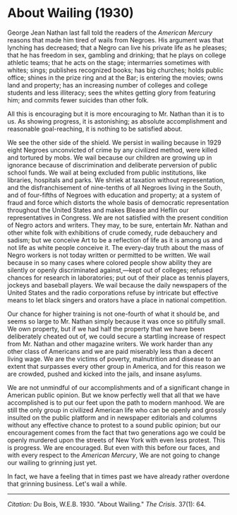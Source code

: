 # About Wailing (1930)

George Jean Nathan last fall told the readers of the *American Mercury* reasons that made him tired of wails from Negroes. His argument was that lynching has decreased; that a Negro can live his private life as he pleases; that he has freedom in sex, gambling and drinking; that he plays on college athletic teams; that he acts on the stage; intermarries sometimes with whites; sings; publishes recognized books; has big churches; holds public office; shines in the prize ring and at the Bar; is entering the movies; owns land and property; has an increasing number of colleges and college students and less illiteracy; sees the whites getting glory from featuring him; and commits fewer suicides than other folk.

All this is encouraging but it is more encouraging to Mr. Nathan than it is to us. As showing progress, it is astonishing; as absolute accomplishment and reasonable goal-reaching, it is nothing to be satisfied about.

We see the other side of the shield. We persist in wailing because in 1929 eight Negroes unconvicted of crime by any civilized method, were killed and tortured by mobs. We wail because our children are growing up in ignorance because of discrimination and deliberate perversion of public school funds. We wail at being excluded from public institutions, like libraries, hospitals and parks. We shriek at taxation without representation, and the disfranchisement of nine-tenths of all Negroes living in the South, and of four-fifths of Negroes with education and property; at a system of fraud and force which distorts the whole basis of democratic representation throughout the United States and makes Blease and Heflin our representatives in Congress. We are not satisfied with the present condition of Negro actors and writers. They may, to be sure, entertain Mr. Nathan and other white folk with exhibitions of crude comedy, rude debauchery and sadism; but we conceive Art to be a reflection of life as it is among us and not life as white people conceive it. The every-day truth about the mass of Negro workers is not today written or permitted to be written. We wail because in so many cases where colored people show ability they are silently or openly discriminated against,—kept out of colleges; refused chances for research in laboratories; put out of their place as tennis players, jockeys and baseball players. We wail because the daily newspapers of the United States and the radio corporations refuse by intricate but effective means to let black singers and orators have a place in national competition.

Our chance for higher training is not one-fourth of what it should be, and seems so large to Mr. Nathan simply because it was once so pitifully small. We own property, but if we had half the property that we have been deliberately cheated out of, we could secure a startling increase of respect from Mr. Nathan and other magazine writers. We work harder than any other class of Americans and we are paid miserably less than a decent living wage. We are the victims of poverty, malnutrition and disease to an extent that surpasses every other group in America, and for this reason we are crowded, pushed and kicked into the jails, and insane asylums.

We are not unmindful of our accomplishments and of a significant change in American public opinion. But we know perfectly well that all that we have accomplished is to put our feet upon the path to modern manhood. We are still the only group in civilized American life who can be openly and grossly insulted on the public platform and in newspaper editorials and columns without any effective chance to protest to a sound public opinion; but our encouragement comes from the fact that two generations ago we could be openly murdered upon the streets of New York with even less protest. This is progress. We are encouraged. But even with this before our faces, and with every respect to the *American Mercury*, We are not going to change our wailing to grinning just yet.

In fact, we have a feeling that in times past we have already rather overdone that grinning business. Let's wail a while.

______________
*Citation:* Du Bois, W.E.B. 1930. "About Wailing." *The Crisis*. 37(1): 64.
